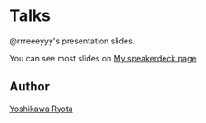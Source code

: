 # Talks

@rrreeeyyy's presentation slides.

You can see most slides on [My speakerdeck page](https://speakerdeck.com/rrreeeyyy)

## Author

[Yoshikawa Ryota](https://github.com/rrreeeyyy)
